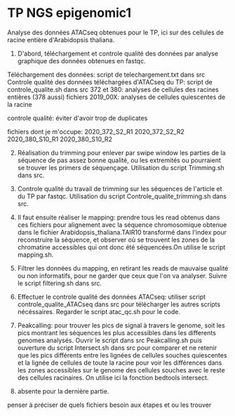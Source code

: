 # TP NGS epigenomic1
Analyse des données ATACseq obtenues pour le TP, ici sur des cellules de racine entière d'Arabidopsis thaliana. 
1) D'abord, téléchargement et controle qualité des données par analyse graphique des données obtenues en fastqc. 

Téléchargement des données: script de telechargement.txt dans src
Controle qualité des données téléchargées d'ATACseq du TP: script de controle_qualite.sh dans src
372 et 380: analyses de cellules des racines entières (378 aussi)
fichiers 2019_00X: analyses de cellules quiescentes de la racine

controle qualité: éviter d'avoir trop de duplicates

fichiers dont je m'occupe: 
2020_372_S2_R1
2020_372_S2_R2
2020_380_S10_R1
2020_380_S10_R2

2) Réalisation du trimming pour enlever par swipe window les parties de la séquence de pas assez bonne qualité, ou les extremités ou pourraient se trouver les primers de séquençage. Utilisation du script Trimming.sh dans src.

3) Controle qualité du travail de trimming sur les séquences de l'article et du TP par fastqc. Utilisation du script Controle_qualite_trimming.sh dans src.

4) Il faut ensuite réaliser le mapping: prendre tous les read obtenus dans ces fichiers pour alignement avec la séquence chromosomique obtenue dans le fichier Arabidopsis_thaliana.TAIR10 transformé dans l'index pour reconstruire la séquence, et observer où se trouvent les zones de la chromatine accessibles qui ont donc été séquencées.On utilise le script mapping.sh.

5) Filtrer les données du mapping, en retirant les reads de mauvaise qualité ou non informatifs, pour ne garder que ceux que l'on va analyser. Suivre le script filtering.sh dans src.

6) Effectuer le controle qualité des données ATACseq: utiliser script controle_qualite_ATACseq dans src pour télécharger les autres scripts nécéssaires. Regarder le script atac_qc.sh pour le code.

7) Peakcalling: pour trouver les pics de signal à travers le genome, soit les pics montrant les séquences les plus accessibles dans les differents genomes analysés. Ouvrir le script dans src Peakcalling.sh
puis ouverture du script Intersect.sh dans src pour comparer et ne retenir que les pics différents entre les lignées de cellules souches quiescentes et la lignée de cellules de toute la racine pour voir les différences dans les zones accessibles sur le genome des cellules souches avec le reste des cellules racinaires. On utilise ici la fonction bedtools intersect.

8) absente pour la dernière partie.

penser à préciser de quels fichiers besoin aux étapes et ou les trouver 